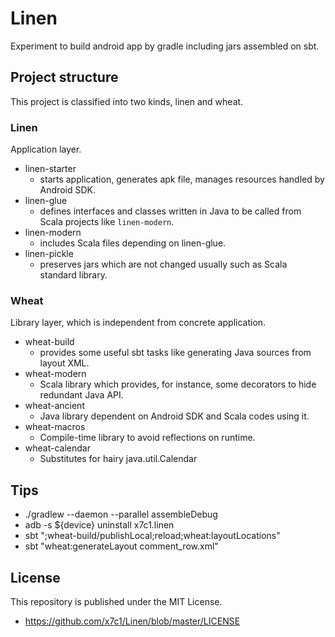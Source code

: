 # Linen
Experiment to build android app by gradle including jars assembled on sbt.

## Project structure

This project is classified into two kinds, linen and wheat.

### Linen

Application layer.

 * linen-starter
   * starts application, generates apk file, manages resources handled by Android SDK.
 * linen-glue
   * defines interfaces and classes written in Java to be called from Scala projects like `linen-modern`.
 * linen-modern
   * includes Scala files depending on linen-glue.
 * linen-pickle
   * preserves jars which are not changed usually such as Scala standard library.

### Wheat

Library layer, which is independent from concrete application.

 * wheat-build
   * provides some useful sbt tasks like generating Java sources from layout XML.
 * wheat-modern
   * Scala library which provides, for instance, some decorators to hide redundant Java API.
 * wheat-ancient
   * Java library dependent on Android SDK and Scala codes using it.
 * wheat-macros
   * Compile-time library to avoid reflections on runtime.
 * wheat-calendar
   * Substitutes for hairy java.util.Calendar

## Tips

* ./gradlew --daemon --parallel assembleDebug
* adb -s ${device} uninstall x7c1.linen
* sbt ";wheat-build/publishLocal;reload;wheat:layoutLocations"
* sbt "wheat:generateLayout comment_row.xml"

## License

This repository is published under the MIT License.

 * https://github.com/x7c1/Linen/blob/master/LICENSE
